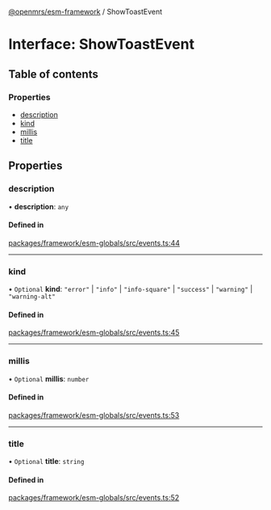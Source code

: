 [@openmrs/esm-framework](../API.md) / ShowToastEvent

# Interface: ShowToastEvent

## Table of contents

### Properties

- [description](showtoastevent.md#description)
- [kind](showtoastevent.md#kind)
- [millis](showtoastevent.md#millis)
- [title](showtoastevent.md#title)

## Properties

### description

• **description**: `any`

#### Defined in

[packages/framework/esm-globals/src/events.ts:44](https://github.com/openmrs/openmrs-esm-core/blob/master/packages/framework/esm-globals/src/events.ts#L44)

___

### kind

• `Optional` **kind**: ``"error"`` \| ``"info"`` \| ``"info-square"`` \| ``"success"`` \| ``"warning"`` \| ``"warning-alt"``

#### Defined in

[packages/framework/esm-globals/src/events.ts:45](https://github.com/openmrs/openmrs-esm-core/blob/master/packages/framework/esm-globals/src/events.ts#L45)

___

### millis

• `Optional` **millis**: `number`

#### Defined in

[packages/framework/esm-globals/src/events.ts:53](https://github.com/openmrs/openmrs-esm-core/blob/master/packages/framework/esm-globals/src/events.ts#L53)

___

### title

• `Optional` **title**: `string`

#### Defined in

[packages/framework/esm-globals/src/events.ts:52](https://github.com/openmrs/openmrs-esm-core/blob/master/packages/framework/esm-globals/src/events.ts#L52)
